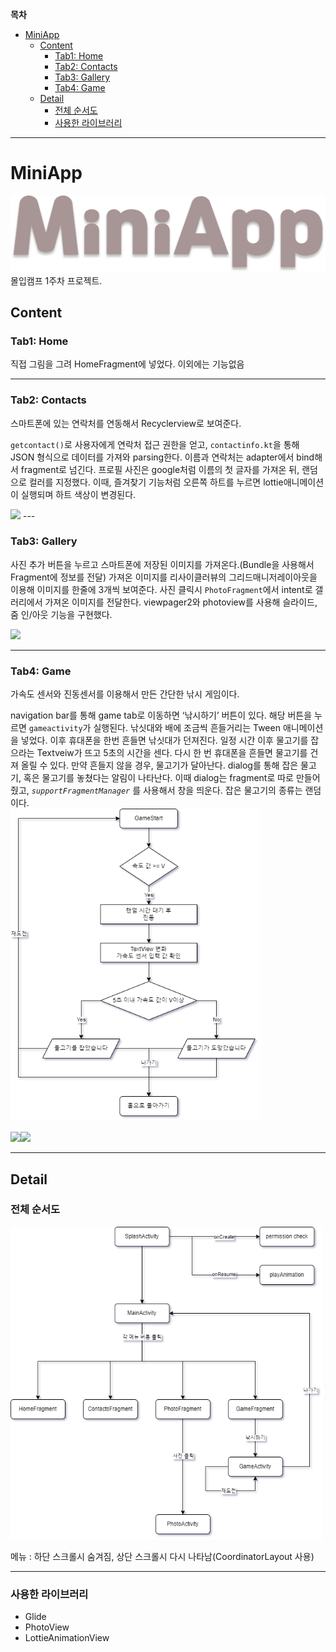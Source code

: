 **목차** 
- [MiniApp](#miniapp)
  * [Content](#content)
    + [Tab1: Home](#tab1--home)
    + [Tab2: Contacts](#tab2--contacts)
    + [Tab3: Gallery](#tab3--gallery)
    + [Tab4: Game](#tab4--game)
  * [Detail](#detail)
    + [전체 순서도](#------)
    + [사용한 라이브러리](#---------)


   
---
# MiniApp
<img src="./files/miniapplogo.png"/>
몰입캠프 1주차 프로젝트.

## Content

### Tab1: Home

직접 그림을 그려 HomeFragment에 넣었다. 이외에는 기능없음

---

### Tab2: Contacts

스마트폰에 있는 연락처를 연동해서 Recyclerview로 보여준다.   

`getcontact()`로 사용자에게 연락처 접근 권한을 얻고, `contactinfo.kt`을 통해 JSON 형식으로 데이터를 가져와 parsing한다. 이름과 연락처는 adapter에서 bind해서 fragment로 넘긴다. 프로필 사진은 google처럼 이름의 첫 글자를 가져온 뒤, 랜덤으로 컬러를 지정했다. 이때, 즐겨찾기 기능처럼 오른쪽 하트를 누르면 lottie애니메이션이 실행되며 하트 색상이 변경된다.

<img src="https://user-images.githubusercontent.com/77565951/148031983-45f953af-de12-4b9d-b875-5c0d9c8bb648.gif" />   
---

### Tab3: Gallery

사진 추가 버튼을 누르고 스마트폰에 저장된 이미지를 가져온다.(Bundle을 사용해서 Fragment에 정보를 전달)
가져온 이미지를 리사이클러뷰의 그리드매니저레이아웃을 이용해 이미지를 한줄에 3개씩 보여준다.
사진 클릭시 `PhotoFragment`에서 intent로 갤러리에서 가져온 이미지를 전달한다. viewpager2와 photoview를 사용해 슬라이드, 줌 인/아웃 기능을 구현했다.   

<img src="https://user-images.githubusercontent.com/77565951/148003792-34658228-c9c8-46f8-9162-7dd76c4cd64e.gif"/>

---

### Tab4: Game

가속도 센서와 진동센서를 이용해서 만든 간단한 낚시 게임이다.

navigation bar를 통해 game tab로 이동하면 ‘낚시하기’ 버튼이 있다. 해당 버튼을 누르면 `gameactivity`가 실행된다. 낚싯대와 배에 조금씩 흔들거리는 Tween 애니메이션을 넣었다. 이후 휴대폰을 한번 흔들면 낚싯대가 던져진다. 일정 시간 이후 물고기를 잡으라는 Textveiw가 뜨고 5초의 시간을 센다. 다시 한 번 휴대폰을 흔들면 물고기를 건져 올릴 수 있다. 만약 흔들지 않을 경우, 물고기가 달아난다. dialog를 통해 잡은 물고기, 혹은 물고기를 놓쳤다는 알림이 나타난다. 이때 dialog는 fragment로 따로 만들어줬고, *`supportFragmentManager`* 를 사용해서 창을 띄운다. 잡은 물고기의 종류는 랜덤이다.   
<img src="./files/game.png" width = "400" height="500"/>   

<img src="https://user-images.githubusercontent.com/77565951/148007584-b501974d-41f2-48f5-8a65-83747c73e4d1.gif"/><img src="https://user-images.githubusercontent.com/77565951/148007625-130e7725-9ab8-47b4-b73d-b8b96e9375ae.gif"/>

---

## Detail

### 전체 순서도
<img src="./files/flowchart.png" width="500" height="500"/>

메뉴 : 하단 스크롤시 숨겨짐, 상단 스크롤시 다시 나타남(CoordinatorLayout 사용)

---

### 사용한 라이브러리

- Glide
- PhotoView
- LottieAnimationView
